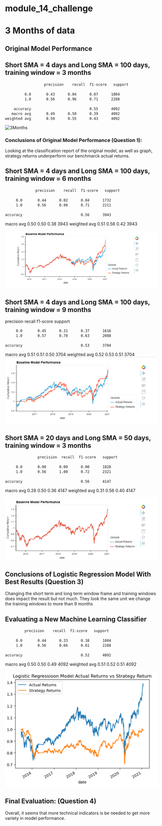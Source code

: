 # module_14_challenge

# 3 Months of data
## Original Model Performance
## Short SMA = 4 days and  Long SMA = 100 days, training window = 3 months

                      precision    recall  f1-score   support

             0.0       0.43      0.04      0.07      1804
             1.0       0.56      0.96      0.71      2288

        accuracy                           0.55      4092
       macro avg       0.49      0.50      0.39      4092
    weighted avg       0.50      0.55      0.43      4092

   ![3Months](/images/3Months.jpg)
   
### Conclusions of Original Model Performance (Question 1):

Looking at the classification report of the original model, as well as graph, strategy returns underperform our benchmarck actual returns. 


## Short SMA = 4 days and  Long SMA = 100 days, training window = 6 months  
    
    
                  precision    recall  f1-score   support

         0.0       0.44      0.02      0.04      1732
         1.0       0.56      0.98      0.71      2211

    accuracy                           0.56      3943
   macro avg       0.50      0.50      0.38      3943
weighted avg       0.51      0.56      0.42      3943
    
 ![Image](images/6Months.png)
       
## Short SMA = 4 days and  Long SMA = 100 days, training window = 9 months      
  precision    recall  f1-score   support

         0.0       0.45      0.31      0.37      1616
         1.0       0.57      0.70      0.63      2088

    accuracy                           0.53      3704
   macro avg       0.51      0.51      0.50      3704
weighted avg       0.52      0.53      0.51      3704
 ![Image](images/9Months.png)
 
 ## Short SMA = 20 days and  Long SMA = 50 days, training window = 3 months      
   
                   precision  recall  f1-score   support

         0.0       0.00      0.00      0.00      1826
         1.0       0.56      1.00      0.72      2321

    accuracy                           0.56      4147
   macro avg       0.28      0.50      0.36      4147
weighted avg       0.31      0.56      0.40      4147

 ![Image](images/3Months-1.png)
 
 
 ## Conclusions of Logistic Regression Model With Best Results (Question 3)

Changing the short term and long term window frame and training windows does impact the result but not much. They look the same unit we change the training windows to more than 9 months

 
## Evaluating a New Machine Learning Classifier

             precision    recall  f1-score   support

         0.0       0.44      0.33      0.38      1804
         1.0       0.56      0.66      0.61      2288

    accuracy                           0.52      4092
   macro avg       0.50      0.50      0.49      4092
weighted avg       0.51      0.52      0.51      4092

 ![Image](images/evaluating_new_train.png)
 
## Final Evaluation: (Question 4)

Overall, it seems that more technical indicators is be needed to get more variety in model performance.
